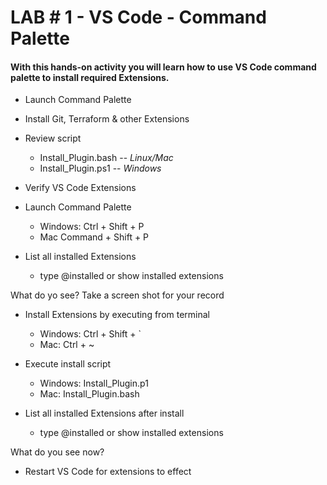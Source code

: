 # LAB # 1 - VS Code - Command Palette

#### With this hands-on activity you will learn how to use VS Code command palette to install required Extensions.

- Launch Command Palette
- Install Git, Terraform & other Extensions
- Review script 
    - Install_Plugin.bash -- *Linux/Mac*
    - Install_Plugin.ps1  -- *Windows*
- Verify VS Code Extensions

- Launch Command Palette
    - Windows: Ctrl + Shift + P
    - Mac Command + Shift + P

- List all installed Extensions 
    - type @installed or show installed extensions

What do yo see? Take a screen shot for your record

- Install Extensions by executing from terminal 
    - Windows: Ctrl + Shift + `
    - Mac: Ctrl + ~
- Execute install script
    - Windows: Install_Plugin.p1 
    - Mac: Install_Plugin.bash 

- List all installed Extensions after install 
    - type @installed or show installed extensions

What do you see now?

- Restart VS Code for extensions to effect
